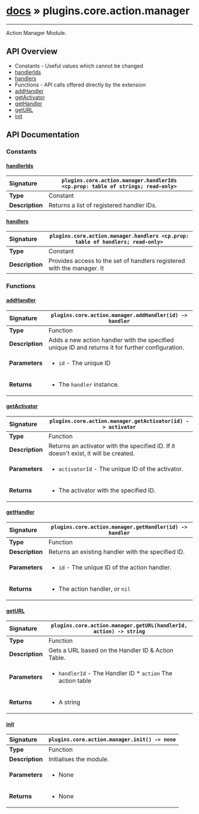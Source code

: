 # [docs](index.md) » plugins.core.action.manager
---

Action Manager Module.

## API Overview
* Constants - Useful values which cannot be changed
 * [handlerIds](#handlerids)
 * [handlers](#handlers)
* Functions - API calls offered directly by the extension
 * [addHandler](#addhandler)
 * [getActivator](#getactivator)
 * [getHandler](#gethandler)
 * [getURL](#geturl)
 * [init](#init)

## API Documentation

### Constants

#### [handlerIds](#handlerids)
| <span style="float: left;">**Signature**</span> | <span style="float: left;">`plugins.core.action.manager.handlerIds <cp.prop: table of strings; read-only>` </span>                                                          |
| -----------------------------------------------------|---------------------------------------------------------------------------------------------------------|
| **Type**                                             | Constant |
| **Description**                                      | Returns a list of registered handler IDs. |

#### [handlers](#handlers)
| <span style="float: left;">**Signature**</span> | <span style="float: left;">`plugins.core.action.manager.handlers <cp.prop: table of handlers; read-only>` </span>                                                          |
| -----------------------------------------------------|---------------------------------------------------------------------------------------------------------|
| **Type**                                             | Constant |
| **Description**                                      | Provides access to the set of handlers registered with the manager. It |

### Functions

#### [addHandler](#addhandler)
| <span style="float: left;">**Signature**</span> | <span style="float: left;">`plugins.core.action.manager.addHandler(id) -> handler` </span>                                                          |
| -----------------------------------------------------|---------------------------------------------------------------------------------------------------------|
| **Type**                                             | Function |
| **Description**                                      | Adds a new action handler with the specified unique ID and returns it for further configuration. |
| **Parameters**                                       | <ul><li><code>id</code>      - The unique ID</li></ul> |
| **Returns**                                          | <ul><li>The <code>handler</code> instance.</li></ul> |

#### [getActivator](#getactivator)
| <span style="float: left;">**Signature**</span> | <span style="float: left;">`plugins.core.action.manager.getActivator(id) -> activator` </span>                                                          |
| -----------------------------------------------------|---------------------------------------------------------------------------------------------------------|
| **Type**                                             | Function |
| **Description**                                      | Returns an activator with the specified ID. If it doesn't exist, it will be created. |
| **Parameters**                                       | <ul><li><code>activatorId</code>     - The unique ID of the activator.</li></ul> |
| **Returns**                                          | <ul><li>The activator with the specified ID.</li></ul> |

#### [getHandler](#gethandler)
| <span style="float: left;">**Signature**</span> | <span style="float: left;">`plugins.core.action.manager.getHandler(id) -> handler` </span>                                                          |
| -----------------------------------------------------|---------------------------------------------------------------------------------------------------------|
| **Type**                                             | Function |
| **Description**                                      | Returns an existing handler with the specified ID. |
| **Parameters**                                       | <ul><li><code>id</code>          - The unique ID of the action handler.</li></ul> |
| **Returns**                                          | <ul><li>The action handler, or <code>nil</code></li></ul> |

#### [getURL](#geturl)
| <span style="float: left;">**Signature**</span> | <span style="float: left;">`plugins.core.action.manager.getURL(handlerId, action) -> string` </span>                                                          |
| -----------------------------------------------------|---------------------------------------------------------------------------------------------------------|
| **Type**                                             | Function |
| **Description**                                      | Gets a URL based on the Handler ID & Action Table. |
| **Parameters**                                       | <ul><li><code>handlerId</code> - The Handler ID * <code>action</code> The action table</li></ul> |
| **Returns**                                          | <ul><li>A string</li></ul> |

#### [init](#init)
| <span style="float: left;">**Signature**</span> | <span style="float: left;">`plugins.core.action.manager.init() -> none` </span>                                                          |
| -----------------------------------------------------|---------------------------------------------------------------------------------------------------------|
| **Type**                                             | Function |
| **Description**                                      | Initialises the module. |
| **Parameters**                                       | <ul><li>None</li></ul> |
| **Returns**                                          | <ul><li>None</li></ul> |


